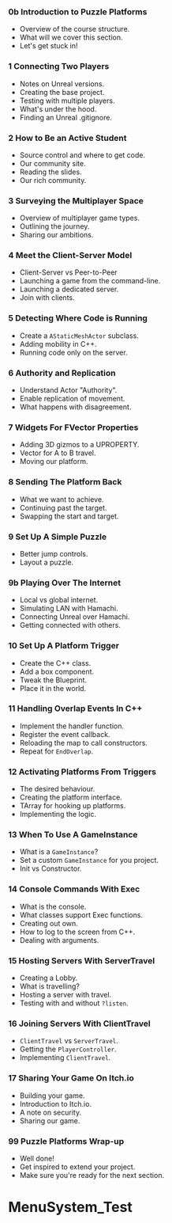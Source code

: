 

### 0b Introduction to Puzzle Platforms ###

+ Overview of the course structure.
+ What will we cover this section.
+ Let's get stuck in!

### 1 Connecting Two Players ###

+ Notes on Unreal versions.
+ Creating the base project.
+ Testing with multiple players.
+ What's under the hood.
+ Finding an Unreal .gitignore.

### 2 How to Be an Active Student ###

+ Source control and where to get code.
+ Our community site.
+ Reading the slides.
+ Our rich community.

### 3 Surveying the Multiplayer Space ###

+ Overview of multiplayer game types.
+ Outlining the journey.
+ Sharing our ambitions.

### 4 Meet the Client-Server Model ###

+ Client-Server vs Peer-to-Peer
+ Launching a game from the command-line.
+ Launching a dedicated server.
+ Join with clients.

### 5 Detecting Where Code is Running ###

+ Create a `AStaticMeshActor` subclass.
+ Adding mobility in C++.
+ Running code only on the server.

### 6 Authority and Replication ###

+ Understand Actor "Authority".
+ Enable replication of movement.
+ What happens with disagreement.

### 7 Widgets For FVector Properties ###

+ Adding 3D gizmos to a UPROPERTY.
+ Vector for A to B travel.
+ Moving our platform.

### 8 Sending The Platform Back ###

+ What we want to achieve.
+ Continuing past the target.
+ Swapping the start and target.

### 9 Set Up A Simple Puzzle ###

+ Better jump controls.
+ Layout a puzzle.

### 9b Playing Over The Internet ###

+ Local vs global internet.
+ Simulating LAN with Hamachi.
+ Connecting Unreal over Hamachi.
+ Getting connected with others.

### 10 Set Up A Platform Trigger ###

+ Create the C++ class.
+ Add a box component.
+ Tweak the Blueprint.
+ Place it in the world.

### 11 Handling Overlap Events In C++ ###

+ Implement the handler function.
+ Register the event callback.
+ Reloading the map to call constructors.
+ Repeat for `EndOverlap`.

### 12 Activating Platforms From Triggers ###

+ The desired behaviour.
+ Creating the platform interface.
+ TArray for hooking up platforms.
+ Implementing the logic.

### 13 When To Use A GameInstance ###

+ What is a `GameInstance`?
+ Set a custom `GameInstance` for you project.
+ Init vs Constructor.

### 14 Console Commands With Exec ###

+ What is the console.
+ What classes support Exec functions.
+ Creating out own.
+ How to log to the screen from C++.
+ Dealing with arguments.

### 15 Hosting Servers With ServerTravel ###

+ Creating a Lobby.
+ What is travelling?
+ Hosting a server with travel.
+ Testing with and without `?listen`.

### 16 Joining Servers With ClientTravel ###

+ `ClientTravel` vs `ServerTravel`.
+ Getting the `PlayerController`.
+ Implementing `ClientTravel`.

### 17 Sharing Your Game On Itch.io ###

+ Building your game.
+ Introduction to Itch.io.
+ A note on security.
+ Sharing our game.

### 99 Puzzle Platforms Wrap-up ###

+ Well done!
+ Get inspired to extend your project.
+ Make sure you're ready for the next section.
# MenuSystem_Test
